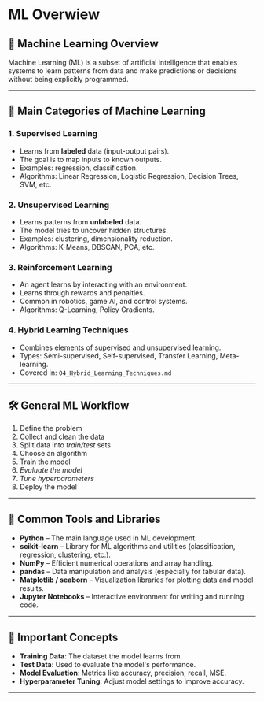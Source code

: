 # ML Overwiew

## 🧠 Machine Learning Overview

Machine Learning (ML) is a subset of artificial intelligence that enables systems to learn patterns from data and make predictions or decisions without being explicitly programmed.

---

## 📂 Main Categories of Machine Learning

### 1. **Supervised Learning**
- Learns from **labeled** data (input-output pairs).
- The goal is to map inputs to known outputs.
- Examples: regression, classification.
- Algorithms: Linear Regression, Logistic Regression, Decision Trees, SVM, etc.

### 2. **Unsupervised Learning**
- Learns patterns from **unlabeled** data.
- The model tries to uncover hidden structures.
- Examples: clustering, dimensionality reduction.
- Algorithms: K-Means, DBSCAN, PCA, etc.

### 3. **Reinforcement Learning**
- An agent learns by interacting with an environment.
- Learns through rewards and penalties.
- Common in robotics, game AI, and control systems.
- Algorithms: Q-Learning, Policy Gradients.

### 4. **Hybrid Learning Techniques**
- Combines elements of supervised and unsupervised learning.
- Types: Semi-supervised, Self-supervised, Transfer Learning, Meta-learning.
- Covered in: `04_Hybrid_Learning_Techniques.md`

---

## 🛠️ General ML Workflow

1. Define the problem
2. Collect and clean the data
3. Split data into *train/test* sets
4. Choose an algorithm
5. Train the model
6. *Evaluate the model*
7. *Tune hyperparameters*
8. Deploy the model

---

## 🧰 Common Tools and Libraries

- **Python** – The main language used in ML development.
- **scikit-learn** – Library for ML algorithms and utilities (classification, regression, clustering, etc.).
- **NumPy** – Efficient numerical operations and array handling.
- **pandas** – Data manipulation and analysis (especially for tabular data).
- **Matplotlib / seaborn** – Visualization libraries for plotting data and model results.
- **Jupyter Notebooks** – Interactive environment for writing and running code.

---

## 🧠 Important Concepts

- **Training Data**: The dataset the model learns from.
- **Test Data**: Used to evaluate the model's performance.
- **Model Evaluation**: Metrics like accuracy, precision, recall, MSE.
- **Hyperparameter Tuning**: Adjust model settings to improve accuracy.

---
